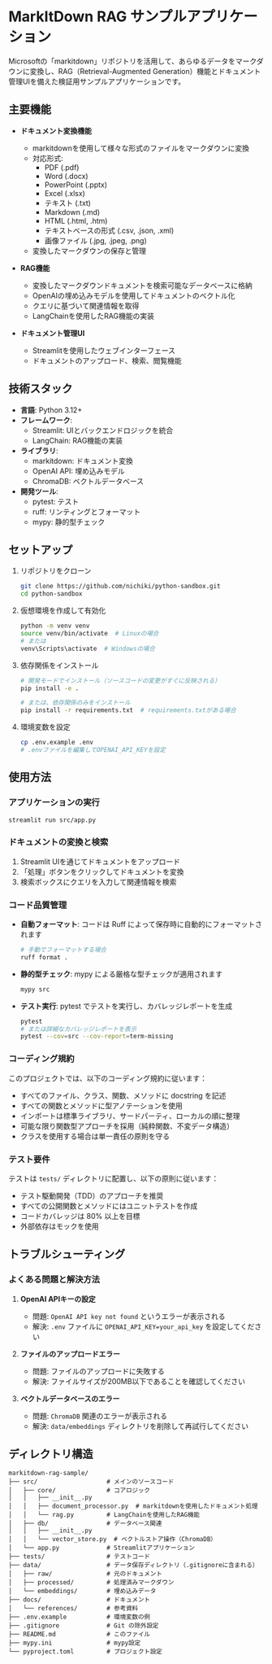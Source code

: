 # MarkItDown RAG サンプルアプリケーション

Microsoftの「markitdown」リポジトリを活用して、あらゆるデータをマークダウンに変換し、RAG（Retrieval-Augmented Generation）機能とドキュメント管理UIを備えた検証用サンプルアプリケーションです。

## 主要機能

- **ドキュメント変換機能**
  - markitdownを使用して様々な形式のファイルをマークダウンに変換
  - 対応形式:
    - PDF (.pdf)
    - Word (.docx)
    - PowerPoint (.pptx)
    - Excel (.xlsx)
    - テキスト (.txt)
    - Markdown (.md)
    - HTML (.html, .htm)
    - テキストベースの形式 (.csv, .json, .xml)
    - 画像ファイル (.jpg, .jpeg, .png)
  - 変換したマークダウンの保存と管理

- **RAG機能**
  - 変換したマークダウンドキュメントを検索可能なデータベースに格納
  - OpenAIの埋め込みモデルを使用してドキュメントのベクトル化
  - クエリに基づいて関連情報を取得
  - LangChainを使用したRAG機能の実装

- **ドキュメント管理UI**
  - Streamlitを使用したウェブインターフェース
  - ドキュメントのアップロード、検索、閲覧機能

## 技術スタック

- **言語**: Python 3.12+
- **フレームワーク**:
  - Streamlit: UIとバックエンドロジックを統合
  - LangChain: RAG機能の実装
- **ライブラリ**:
  - markitdown: ドキュメント変換
  - OpenAI API: 埋め込みモデル
  - ChromaDB: ベクトルデータベース
- **開発ツール**:
  - pytest: テスト
  - ruff: リンティングとフォーマット
  - mypy: 静的型チェック

## セットアップ

1. リポジトリをクローン
   ```bash
   git clone https://github.com/nichiki/python-sandbox.git
   cd python-sandbox
   ```

2. 仮想環境を作成して有効化
   ```bash
   python -m venv venv
   source venv/bin/activate  # Linuxの場合
   # または
   venv\Scripts\activate  # Windowsの場合
   ```

3. 依存関係をインストール
   ```bash
   # 開発モードでインストール（ソースコードの変更がすぐに反映される）
   pip install -e .
   
   # または、依存関係のみをインストール
   pip install -r requirements.txt  # requirements.txtがある場合
   ```

4. 環境変数を設定
   ```bash
   cp .env.example .env
   # .envファイルを編集してOPENAI_API_KEYを設定
   ```

## 使用方法

### アプリケーションの実行

```bash
streamlit run src/app.py
```

### ドキュメントの変換と検索

1. Streamlit UIを通じてドキュメントをアップロード
2. 「処理」ボタンをクリックしてドキュメントを変換
3. 検索ボックスにクエリを入力して関連情報を検索

### コード品質管理

- **自動フォーマット**: コードは Ruff によって保存時に自動的にフォーマットされます
  ```bash
  # 手動でフォーマットする場合
  ruff format .
  ```

- **静的型チェック**: mypy による厳格な型チェックが適用されます
  ```bash
  mypy src
  ```

- **テスト実行**: pytest でテストを実行し、カバレッジレポートを生成
  ```bash
  pytest
  # または詳細なカバレッジレポートを表示
  pytest --cov=src --cov-report=term-missing
  ```

### コーディング規約

このプロジェクトでは、以下のコーディング規約に従います：

- すべてのファイル、クラス、関数、メソッドに docstring を記述
- すべての関数とメソッドに型アノテーションを使用
- インポートは標準ライブラリ、サードパーティ、ローカルの順に整理
- 可能な限り関数型アプローチを採用（純粋関数、不変データ構造）
- クラスを使用する場合は単一責任の原則を守る

### テスト要件

テストは `tests/` ディレクトリに配置し、以下の原則に従います：

- テスト駆動開発（TDD）のアプローチを推奨
- すべての公開関数とメソッドにはユニットテストを作成
- コードカバレッジは 80% 以上を目標
- 外部依存はモックを使用

## トラブルシューティング

### よくある問題と解決方法

1. **OpenAI APIキーの設定**
   - 問題: `OpenAI API key not found` というエラーが表示される
   - 解決: `.env` ファイルに `OPENAI_API_KEY=your_api_key` を設定してください

2. **ファイルのアップロードエラー**
   - 問題: ファイルのアップロードに失敗する
   - 解決: ファイルサイズが200MB以下であることを確認してください

3. **ベクトルデータベースのエラー**
   - 問題: `ChromaDB` 関連のエラーが表示される
   - 解決: `data/embeddings` ディレクトリを削除して再試行してください

## ディレクトリ構造

```
markitdown-rag-sample/
├── src/                   # メインのソースコード
│   ├── core/              # コアロジック
│   │   ├── __init__.py
│   │   ├── document_processor.py  # markitdownを使用したドキュメント処理
│   │   └── rag.py         # LangChainを使用したRAG機能
│   ├── db/                # データベース関連
│   │   ├── __init__.py
│   │   └── vector_store.py  # ベクトルストア操作（ChromaDB）
│   └── app.py             # Streamlitアプリケーション
├── tests/                 # テストコード
├── data/                  # データ保存ディレクトリ（.gitignoreに含まれる）
│   ├── raw/               # 元のドキュメント
│   ├── processed/         # 処理済みマークダウン
│   └── embeddings/        # 埋め込みデータ
├── docs/                  # ドキュメント
│   └── references/        # 参考資料
├── .env.example           # 環境変数の例
├── .gitignore             # Git の除外設定
├── README.md              # このファイル
├── mypy.ini               # mypy設定
└── pyproject.toml         # プロジェクト設定
